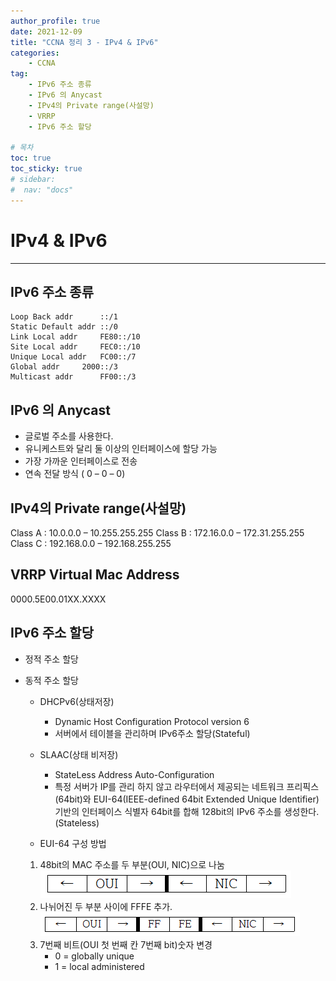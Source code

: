 ```yaml
---
author_profile: true
date: 2021-12-09
title: "CCNA 정리 3 - IPv4 & IPv6"
categories: 
    - CCNA
tag: 
    - IPv6 주소 종류
    - IPv6 의 Anycast
    - IPv4의 Private range(사설망)
    - VRRP
    - IPv6 주소 할당

# 목차
toc: true  
toc_sticky: true 
# sidebar:
#  nav: "docs"
---
```


# IPv4 & IPv6
---

## IPv6 주소 종류

```
Loop Back addr		::/1
Static Default addr	::/0
Link Local addr		FE80::/10
Site Local addr 	FEC0::/10
Unique Local addr	FC00::/7
Global addr		2000::/3
Multicast addr		FF00::/3
```

## IPv6 의 Anycast

- 글로벌 주소를 사용한다. 
- 유니케스트와 달리 둘 이상의 인터페이스에 할당 가능
- 가장 가까운 인터페이스로 전송
- 연속 전달 방식 ( 0 – 0 – 0)

## IPv4의 Private range(사설망)

Class A : 10.0.0.0 – 10.255.255.255
Class B : 172.16.0.0 – 172.31.255.255
Class C : 192.168.0.0 – 192.168.255.255


## VRRP Virtual Mac Address 

0000.5E00.01XX.XXXX


## IPv6 주소 할당

- 정적 주소 할당
- 동적 주소 할당
    - DHCPv6(상태저장) 
        - Dynamic Host Configuration Protocol version 6
        - 서버에서 테이블을 관리하며 IPv6주소 할당(Stateful)

    - SLAAC(상태 비저장)
        - StateLess Address Auto-Configuration
        - 특정 서버가 IP를 관리 하지 않고 라우터에서 제공되는 네트워크 프리픽스(64bit)와 EUI-64(IEEE-defined 64bit Extended Unique Identifier) 기반의 인터페이스 식별자 64bit를 합해 128bit의 IPv6 주소를 생성한다.(Stateless)
    
    - EUI-64 구성 방법
	
    1. 48bit의 MAC 주소를 두 부분(OUI, NIC)으로 나눔
	    ![MAC](/assets/images/2021-12-09/OUI_NIC.PNG)
	2. 나뉘어진 두 부분 사이에 FFFE 추가.
        ![MAC](/assets/images/2021-12-09/OUI_NIC_FFFE.PNG)
	3. 7번째 비트(OUI 첫 번째 칸 7번째 bit)숫자 변경	  
        - 0 = globally unique 
        - 1 = local administered